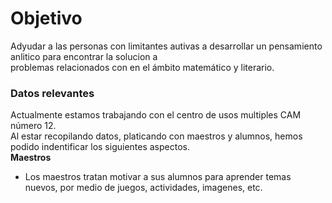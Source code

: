 # Objetivo   
Adyudar a las personas con limitantes autivas a desarrollar un pensamiento anlitico para encontrar la solucion a   
problemas relacionados con en el ámbito matemático y literario.  
### Datos relevantes
Actualmente estamos trabajando con el centro de usos multiples CAM número 12.   
Al estar recopilando datos, platicando con maestros y alumnos, hemos podido indentificar los siguientes aspectos.   
**Maestros**
+ Los maestros tratan motivar a sus alumnos para aprender temas nuevos, por medio de juegos, actividades, imagenes, etc.  
 


